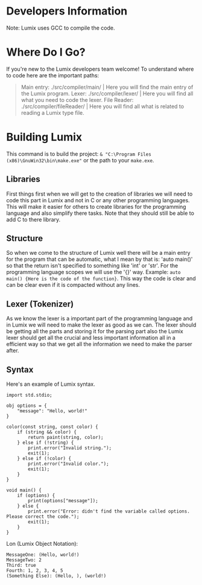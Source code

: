 # Developers Information

Note: Lumix uses GCC to compile the code.

# Where Do I Go?
If you're new to the Lumix developers team welcome! To understand where to code here are the important paths:
> Main entry: ./src/compiler/main/ | Here you will find the main entry of the Lumix program.
> Lexer: ./src/compiler/lexer/ | Here you will find all what you need to code the lexer.
> File Reader: ./src/compiler/fileReader/ | Here you will find all what is related to reading a Lumix type file.

# Building Lumix
This command is to build the project: `& "C:\Program Files (x86)\GnuWin32\bin\make.exe"` or the path to your `make.exe`.

## Libraries
First things first when we will get to the creation of libraries we will need to code this part in Lumix and not in C or any other programming languages. This will make it easier for others to create libraries for the programming language and also simplify there tasks. Note that they should still be able to add C to there library.

## Structure
So when we come to the structure of Lumix well there will be a main entry for the program that can be automatic, what I mean by that is: 'auto main()' so that the return isn't specified to something like 'int' or 'str'. For the programming language scopes we will use the '{}' way. Example: `auto main() {Here is the code of the function}`. This way the code is clear and can be clear even if it is compacted without any lines.

## Lexer (Tokenizer)
As we know the lexer is a important part of the programming language and in Lumix we will need to make the lexer as good as we can. The lexer should be getting all the parts and storing it for the parsing part also the Lumix lexer should get all the crucial and less important information all in a efficient way so that we get all the information we need to make the parser after.

## Syntax
Here's an example of Lumix syntax.
```
import std.stdio;

obj options = {
    "message": "Hello, world!"
}

color(const string, const color) {
    if (string && color) {
        return paint(string, color);
    } else if (!string) {
        print.error("Invalid string.");
        exit(1);
    } else if (!color) {
        print.error("Invalid color.");
        exit(1);
    }
}

void main() {
    if (options) {
        print(options["message"]);
    } else {
        print.error("Error: didn't find the variable called options. Please correct the code.");
        exit(1);
    }
}
```

Lon (Lumix Object Notation):
```
MessageOne: (Hello, world!)
MessageTwo: 2
Third: true
Fourth: 1, 2, 3, 4, 5
(Something Else): (Hello, ), (world!)
```